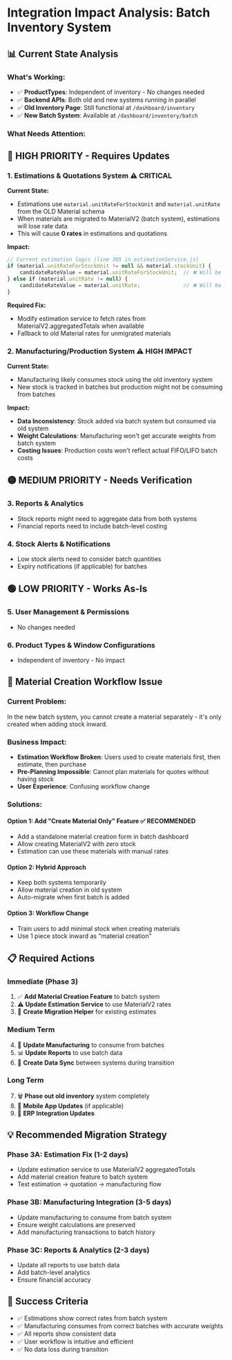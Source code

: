 # Integration Impact Analysis: Batch Inventory System

## 📊 **Current State Analysis**

### **What's Working:**
- ✅ **ProductTypes**: Independent of inventory - No changes needed
- ✅ **Backend APIs**: Both old and new systems running in parallel
- ✅ **Old Inventory Page**: Still functional at `/dashboard/inventory`
- ✅ **New Batch System**: Available at `/dashboard/inventory/batch`

### **What Needs Attention:**

## 🔴 **HIGH PRIORITY - Requires Updates**

### 1. **Estimations & Quotations System** ⚠️ **CRITICAL**

**Current State:**
- Estimations use `material.unitRateForStockUnit` and `material.unitRate` from the OLD Material schema
- When materials are migrated to MaterialV2 (batch system), estimations will lose rate data
- This will cause **0 rates** in estimations and quotations

**Impact:**
```javascript
// Current estimation logic (line 365 in estimationService.js)
if (material.unitRateForStockUnit != null && material.stockUnit) {
    candidateRateValue = material.unitRateForStockUnit;  // ❌ Will be null for MaterialV2
} else if (material.unitRate != null) {
    candidateRateValue = material.unitRate;              // ❌ Will be null for MaterialV2
}
```

**Required Fix:**
- Modify estimation service to fetch rates from MaterialV2.aggregatedTotals when available
- Fallback to old Material rates for unmigrated materials

### 2. **Manufacturing/Production System** ⚠️ **HIGH IMPACT**

**Current State:**
- Manufacturing likely consumes stock using the old inventory system
- New stock is tracked in batches but production might not be consuming from batches

**Impact:**
- **Data Inconsistency**: Stock added via batch system but consumed via old system
- **Weight Calculations**: Manufacturing won't get accurate weights from batch system
- **Costing Issues**: Production costs won't reflect actual FIFO/LIFO batch costs

## 🟡 **MEDIUM PRIORITY - Needs Verification**

### 3. **Reports & Analytics**
- Stock reports might need to aggregate data from both systems
- Financial reports need to include batch-level costing

### 4. **Stock Alerts & Notifications**
- Low stock alerts need to consider batch quantities
- Expiry notifications (if applicable) for batches

## 🟢 **LOW PRIORITY - Works As-Is**

### 5. **User Management & Permissions**
- No changes needed

### 6. **Product Types & Window Configurations**
- Independent of inventory - No impact

## 🚧 **Material Creation Workflow Issue**

### **Current Problem:**
In the new batch system, you cannot create a material separately - it's only created when adding stock inward.

### **Business Impact:**
- **Estimation Workflow Broken**: Users used to create materials first, then estimate, then purchase
- **Pre-Planning Impossible**: Cannot plan materials for quotes without having stock
- **User Experience**: Confusing workflow change

### **Solutions:**

#### Option 1: Add "Create Material Only" Feature ✅ **RECOMMENDED**
- Add a standalone material creation form in batch dashboard
- Allow creating MaterialV2 with zero stock
- Estimation can use these materials with manual rates

#### Option 2: Hybrid Approach
- Keep both systems temporarily
- Allow material creation in old system
- Auto-migrate when first batch is added

#### Option 3: Workflow Change
- Train users to add minimal stock when creating materials
- Use 1 piece stock inward as "material creation"

## 📋 **Required Actions**

### **Immediate (Phase 3)**
1. ✅ **Add Material Creation Feature** to batch system
2. ⚠️ **Update Estimation Service** to use MaterialV2 rates
3. 🔧 **Create Migration Helper** for existing estimates

### **Medium Term**
4. 🔧 **Update Manufacturing** to consume from batches
5. 📊 **Update Reports** to use batch data
6. 🔄 **Create Data Sync** between systems during transition

### **Long Term**
7. 🗑️ **Phase out old inventory** system completely
8. 📱 **Mobile App Updates** (if applicable)
9. 🔄 **ERP Integration Updates**

## 💡 **Recommended Migration Strategy**

### **Phase 3A: Estimation Fix** (1-2 days)
- Update estimation service to use MaterialV2 aggregatedTotals
- Add material creation feature to batch system
- Test estimation → quotation → manufacturing flow

### **Phase 3B: Manufacturing Integration** (3-5 days)
- Update manufacturing to consume from batch system
- Ensure weight calculations are preserved
- Add manufacturing transactions to batch history

### **Phase 3C: Reports & Analytics** (2-3 days)
- Update all reports to use batch data
- Add batch-level analytics
- Ensure financial accuracy

## 🎯 **Success Criteria**
- ✅ Estimations show correct rates from batch system
- ✅ Manufacturing consumes from correct batches with accurate weights
- ✅ All reports show consistent data
- ✅ User workflow is intuitive and efficient
- ✅ No data loss during transition 